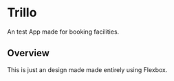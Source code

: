 # Trillo
An test App made for booking facilities.

## Overview

This is just an design made made entirely using Flexbox.

